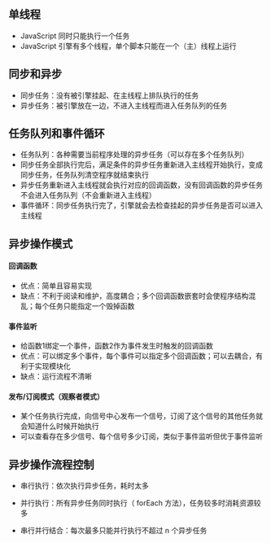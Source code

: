 ## 单线程

- JavaScript 同时只能执行一个任务
- JavaScript 引擎有多个线程，单个脚本只能在一个（主）线程上运行

## 同步和异步

- 同步任务：没有被引擎挂起、在主线程上排队执行的任务
- 异步任务：被引擎放在一边，不进入主线程而进入任务队列的任务

## 任务队列和事件循环

- 任务队列：各种需要当前程序处理的异步任务（可以存在多个任务队列）
- 同步任务全部执行完后，满足条件的异步任务重新进入主线程开始执行，变成同步任务，任务队列清空程序就结束执行
- 异步任务重新进入主线程就会执行对应的回调函数，没有回调函数的异步任务不会进入任务队列（不会重新进入主线程）
- 事件循环：同步任务执行完了，引擎就会去检查挂起的异步任务是否可以进入主线程

## 异步操作模式

#### 回调函数

- 优点：简单且容易实现
- 缺点：不利于阅读和维护，高度耦合；多个回调函数嵌套时会使程序结构混乱；每个任务只能指定一个毁掉函数

#### 事件监听

- 给函数1绑定一个事件，函数2作为事件发生时触发的回调函数
- 优点：可以绑定多个事件，每个事件可以指定多个回调函数；可以去耦合，有利于实现模块化
- 缺点：运行流程不清晰

#### 发布/订阅模式（观察者模式）

- 某个任务执行完成，向信号中心发布一个信号，订阅了这个信号的其他任务就会知道什么时候开始执行
- 可以查看存在多少信号、每个信号多少订阅，类似于事件监听但优于事件监听

## 异步操作流程控制

- 串行执行：依次执行异步任务，耗时太多
- 并行执行：所有异步任务同时执行（ forEach 方法），任务较多时消耗资源较多

- 串行并行结合：每次最多只能并行执行不超过 n 个异步任务
